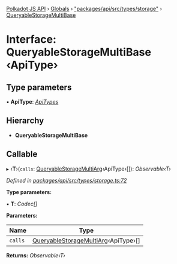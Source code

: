 [Polkadot JS API](../README.md) › [Globals](../globals.md) › ["packages/api/src/types/storage"](../modules/_packages_api_src_types_storage_.md) › [QueryableStorageMultiBase](_packages_api_src_types_storage_.queryablestoragemultibase.md)

# Interface: QueryableStorageMultiBase ‹**ApiType**›

## Type parameters

▪ **ApiType**: *[ApiTypes](../modules/_packages_api_src_types_base_.md#apitypes)*

## Hierarchy

* **QueryableStorageMultiBase**

## Callable

▸ ‹**T**›(`calls`: [QueryableStorageMultiArg](../modules/_packages_api_src_types_storage_.md#queryablestoragemultiarg)‹ApiType›[]): *Observable‹T›*

*Defined in [packages/api/src/types/storage.ts:72](https://github.com/polkadot-js/api/blob/fe951c264/packages/api/src/types/storage.ts#L72)*

**Type parameters:**

▪ **T**: *Codec[]*

**Parameters:**

Name | Type |
------ | ------ |
`calls` | [QueryableStorageMultiArg](../modules/_packages_api_src_types_storage_.md#queryablestoragemultiarg)‹ApiType›[] |

**Returns:** *Observable‹T›*
